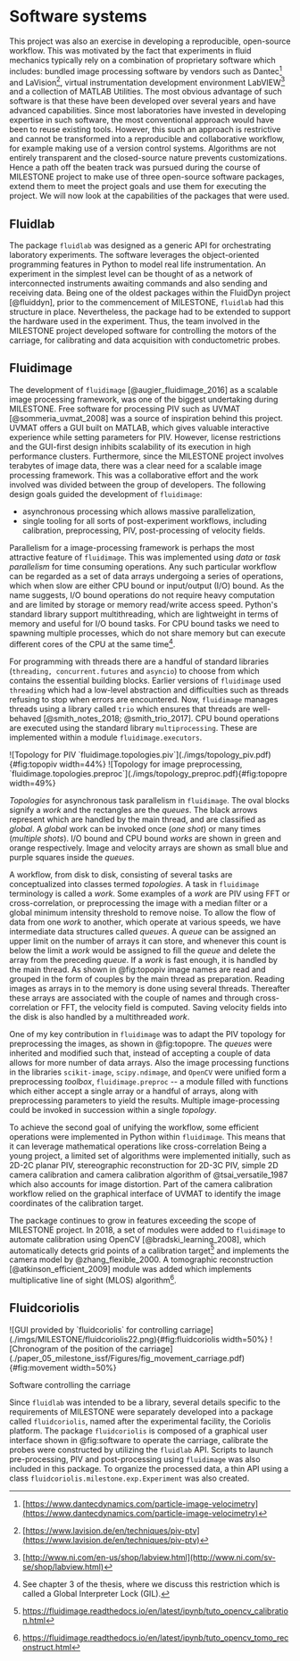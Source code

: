 # Software systems

This project was also an exercise in developing a reproducible, open-source
workflow. This was motivated by the fact that experiments in fluid mechanics
typically rely on a combination of proprietary software which includes: bundled
image processing software by vendors such as Dantec[^d] and LaVision[^la], virtual
instrumentation development environment LabVIEW[^lv] and a collection of MATLAB
Utilities. The most obvious advantage of such software is that these
have been developed over several years and have advanced capabilities. Since most
laboratories have invested in developing expertise in such software, the most
conventional approach would have been to reuse existing tools.
However, this such an approach is restrictive and cannot be transformed into a
reproducible and collaborative workflow, for example making use of a version
control systems. Algorithms are not entirely transparent and the closed-source
nature prevents customizations.  Hence a path off the beaten track was pursued
during the course of MILESTONE project to make use of three open-source
software packages, extend them to meet the project goals and use them for
executing the project. We will now look at the capabilities of the packages
that were used.

[^d]: [https://www.dantecdynamics.com/particle-image-velocimetry](https://www.dantecdynamics.com/particle-image-velocimetry)
[^la]: [https://www.lavision.de/en/techniques/piv-ptv](https://www.lavision.de/en/techniques/piv-ptv)
[^lv]: [http://www.ni.com/en-us/shop/labview.html](http://www.ni.com/sv-se/shop/labview.html)

## Fluidlab

The package `fluidlab` was designed as a generic API for orchestrating
laboratory experiments. The software leverages the object-oriented programming
features in Python to model real life instrumentation. An experiment in the
simplest level can be thought of as a network of interconnected instruments
awaiting commands and also sending and receiving data. Being one of the oldest
packages within the FluidDyn project [@fluiddyn], prior to the commencement of
MILESTONE, `fluidlab` had this structure in place. Nevertheless, the package had to be
extended to support the hardware used in the experiment. Thus,
the team involved in the MILESTONE project developed software for controlling
the motors of the carriage, for calibrating and data acquisition with
conductometric probes.

## Fluidimage

The development of `fluidimage` [@augier_fluidimage_2016] as a scalable image
processing framework, was one of the biggest undertaking during MILESTONE. Free
software for processing PIV such as UVMAT [@sommeria_uvmat_2008] was a source
of inspiration behind this project. UVMAT offers a GUI built on
MATLAB, which gives valuable interactive experience while setting parameters
for PIV. However, license restrictions and the GUI-first design inhibits
scalability of its execution in high performance clusters.  Furthermore, since
the MILESTONE project involves terabytes of image data, there was a clear need for
a scalable image processing framework. This was a collaborative effort and the
work involved was divided between the group of developers. The following design
goals guided the development of `fluidimage`:

* asynchronous processing which allows massive parallelization,
* single tooling for all sorts of post-experiment workflows, including calibration,
  preprocessing, PIV, post-processing of velocity fields.


Parallelism for a image-processing framework is perhaps the most attractive
feature of `fluidimage`. This was implemented using _data_ or _task
parallelism_ for time consuming operations. Any such particular workflow can be
regarded as a set of data arrays undergoing a series of operations, which
when slow are either CPU bound or input/output (I/O) bound. As the name
suggests, I/O bound operations do not require heavy computation and are limited
by storage or memory read/write access speed. Python's standard library support
multithreading, which are lightweight in terms of memory and useful for I/O
bound tasks. For CPU bound tasks we need to spawning multiple processes, which
do not share memory but can execute different cores of the CPU at the same
time[^gil].
<!-- The code can process keeping multiple threads alive at the same time -->
<!-- (concurrent) but only one one thread would be given instruction at a particular -->
<!-- time (not parallel). Since I/O instructions take some time in fulfilling the -->
<!-- task, the thread involved can be put to "sleep" for a brief amount of time. -->
For programming with threads there are a handful of standard libraries
(`threading, concurrent.futures` and `asyncio`) to choose from which contains
the essential building blocks.  Earlier versions of `fluidimage` used
`threading` which had a low-level abstraction and difficulties such as threads
refusing to stop when errors are encountered.  Now, `fluidimage` manages
threads using a library called `trio` which ensures that threads are
well-behaved [@smith_notes_2018; @smith_trio_2017].  CPU bound operations are
executed using the standard library `multiprocessing`. These are implemented
within a module `fluidimage.executors`.

[^gil]: See chapter 3 of the thesis, where we discuss this restriction which is called a
      Global Interpreter Lock (GIL).


<div id="fig:topologies">
![Topology for PIV `fluidimage.topologies.piv`](./imgs/topology_piv.pdf){#fig:topopiv width=44%}
![Topology for image preprocessing, `fluidimage.topologies.preproc`](./imgs/topology_preproc.pdf){#fig:topopre width=49%}

_Topologies_ for asynchronous task parallelism in `fluidimage`. The oval blocks
signify a _work_ and the rectangles are the _queues_. The black arrows
represent which are handled by the main thread, and are classified as _global_.
A _global_ work can be invoked once (_one shot_) or many times (_multiple
shots_). I/O bound and CPU bound _works_ are shown in green and orange
respectively. Image and velocity arrays are shown as small blue and purple
squares inside the _queues_.
</div>

A workflow, from disk to disk, consisting of several tasks are conceptualized
into classes termed _topologies_.  A task in `fluidimage` terminology is called
a _work_. Some examples of a _work_ are PIV using FFT or cross-correlation, or
preprocessing the image with a median filter or a global minimum intensity
threshold to remove noise.  To allow the flow of data from one _work_ to
another, which operate at various speeds, we have intermediate data structures
called _queues_. A _queue_ can be assigned an upper limit on the number of
arrays it can store, and whenever this count is below the limit a _work_ would
be assigned to fill the _queue_ and delete the array from the preceding
_queue_. If a _work_ is fast enough, it is handled by the main thread. As shown
in @fig:topopiv image names are read and grouped in the form of couples by the
main thread as preparation.  Reading images as arrays in to the memory is done
using several threads. Thereafter these arrays are associated with the couple
of names and through cross-correlation or FFT, the velocity field is computed.
Saving velocity fields into the disk is also handled by a multithreaded _work_.

One of my key contribution in `fluidimage` was to adapt the PIV topology for
preprocessing the images, as shown in @fig:topopre. The _queues_ were inherited
and modified such that, instead of accepting a couple of data allows for more
number of data arrays.  Also the image processing functions in the libraries
`scikit-image`, `scipy.ndimage`, and `OpenCV` were unified form a preprocessing
_toolbox_, `fluidimage.preproc` -- a module filled with functions which either
accept a single array or a handful of arrays, along with preprocessing
parameters to yield the results. Multiple image-processing could be invoked in
succession within a single _topology_.

To achieve the second goal of unifying the workflow, some efficient operations
were implemented in Python within `fluidimage`. This means that it can leverage
mathematical operations like cross-correlation Being a young project, a limited
set of algorithms were implemented initially, such as 2D-2C planar PIV,
stereographic reconstruction for 2D-3C PIV, simple 2D camera calibration and
camera calibration algorithm of @tsai_versatile_1987 which also accounts for
image distortion. Part of the camera calibration workflow relied on the
graphical interface of UVMAT to identify the image coordinates of the
calibration target.

The package continues to grow in features exceeding the scope of MILESTONE
project. In 2018, a set of modules were added to `fluidimage` to automate
calibration using OpenCV [@bradski_learning_2008], which automatically detects
grid points of a calibration target[^cv] and implements the camera model by
@zhang_flexible_2000. A tomographic reconstruction [@atkinson_efficient_2009]
module was added which implements multiplicative line of sight (MLOS)
algorithm[^tomo].

[^cv]: https://fluidimage.readthedocs.io/en/latest/ipynb/tuto_opencv_calibration.html
[^tomo]: https://fluidimage.readthedocs.io/en/latest/ipynb/tuto_opencv_tomo_reconstruct.html

## Fluidcoriolis

<div id="fig:software">
![GUI provided by
`fluidcoriolis` for controlling
carriage](./imgs/MILESTONE/fluidcoriolis22.png){#fig:fluidcoriolis width=50%}
![Chronogram of the position of the
carriage](./paper_05_milestone_issf/Figures/fig_movement_carriage.pdf){#fig:movement width=50%}

Software controlling the carriage
</div>

Since `fluidlab` was intended to be a library, several details specific to the
requirements of MILESTONE were separately developed into a package called
`fluidcoriolis`, named after the experimental facility, the Coriolis platform.
The package `fluidcoriolis` is composed of a graphical user interface shown in
@fig:software to operate the carriage, calibrate the probes were constructed by
utilizing the `fluidlab` API. Scripts to launch pre-processing, PIV and
post-processing using `fluidimage` was also included in this package. To
organize the processed data, a thin API using a class
`fluidcoriolis.milestone.exp.Experiment` was also created.

